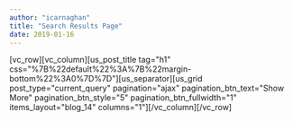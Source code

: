 ```yaml
---
author: "icarnaghan"
title: "Search Results Page"
date: 2019-01-16
---
```


\[vc\_row\]\[vc\_column\]\[us\_post\_title tag="h1" css="%7B%22default%22%3A%7B%22margin-bottom%22%3A0%7D%7D"\]\[us\_separator\]\[us\_grid post\_type="current\_query" pagination="ajax" pagination\_btn\_text="Show More" pagination\_btn\_style="5" pagination\_btn\_fullwidth="1" items\_layout="blog\_14" columns="1"\]\[/vc\_column\]\[/vc\_row\]
